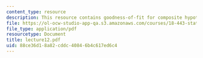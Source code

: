 ```yaml
---
content_type: resource
description: This resource contains goodness-of-fit for composite hypotheses.
file: https://ol-ocw-studio-app-qa.s3.amazonaws.com/courses/18-443-statistics-for-applications-fall-2006/88ce36d18a82cddc40846b4c617ed6c4_lecture12.pdf
file_type: application/pdf
resourcetype: Document
title: lecture12.pdf
uid: 88ce36d1-8a82-cddc-4084-6b4c617ed6c4
---
```

